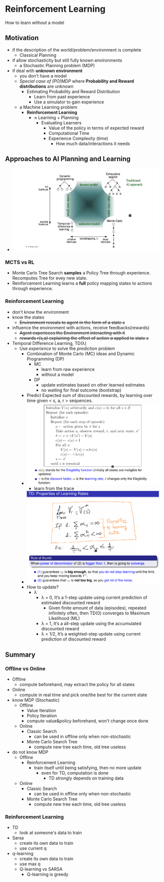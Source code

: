 # Reinforcement Learning

How to learn without a model

## Motivation
+ if the description of the world/problem/environment is complete
    * Classical Planning
+ if allow stochasticity but still fully known environments
    * a Stochastic Planning problem (MDP)
+ if deal with __unknown environment__
    * you don't have a model
    * _Special case of (PO)MDP_ where __Probability and Reward distributions__ are unknown
        - Estimating Probability and Reward Distribution
            + Learn from past experience
            + Use a simulator to gain experience
    * a Machine Learning problem
        - __Reinforcement Learning__
            + ≈  Learning + Planning
                * Evaluating Learners
                    - Value of the policy in terms of expected reward
                    - Computational Time
                    - Experience Complexity (time)
                        + How much data/interactions it needs

## Approaches to AI Planning and Learning
+ ![ai-approaches](pics/ai-approaches.png)

### MCTS vs RL
+ Monte Carlo Tree Search __samples__ a Policy Tree through experience. Recomputes Tree for evey new state.
+ Reinforcement Learning learns a __full__ policy mapping states to actions through experience.

### Reinforcement Learning
+ don't know the environment
+ know the states
    * ~~Environment reveals to agent in the form of a state _s_~~
+ influence the environment with actions, receive feedbacks(rewards)
    * ~~Agent experieces the Environment interacting with it~~
    * ~~rewards _r(s,a)_ explaining the effect of action _a_ applied to state _s_~~
+ Temporal Difference Learning, TD(λ)
    * Use _experience_ to solve the _prediction_ problem
        - Combination of Monte Carlo (MC) ideas and Dynamic Programming (DP)
            + MC
                * learn from raw experience
                * without a model
            + DP
                * update estimates based on other learned estimates
                * no waiting for final outcome (bootstrap)
        - Predict Expected sum of discounted rewards, by learning over time given < s, a, r > sequences.
        - ![td](pics/td.png)
            + learn from the trace
        - ![td-prpty](pics/td-prpty.png)
        - How to update?
            + λ
                * λ = 0, It’s a 1-step update using current prediction of estimated discounted reward
                    - Given finite amount of data (episodes), repeated infinitely often, then TD(0) converges to Maximum Likelihood (ML)
                * λ = 1, It’s a all-step update using the accumulated discounted reward
                * λ = 1/2, It’s a weighted-step update using current prediction of discounted reward


## Summary

### Offline vs Online
+ Offline
    * compute beforehand, may extract the policy for all states
+ Online
    * compute in real time and pick one/the best for the current state
+ know MDP (Stochastic)
    * Offline
        - Value Iteration
        - Policy Iteration
        - compute value&policy beforehand, won't change once done
    * Online
        - Classic Search
            + can be used in offline only when non-stochastic
        - Monte Carlo Search Tree
            + compute new tree each time, old tree useless
+ do not know MDP
    * Offline
        - Reinforcement Learning
            + train itself until being satisfying, then no more update
                * even for TD, computation is done 
                    - TD strongly depends on training data
    * Online
        - Classic Search
            + can be used in offline only when non-stochastic
        - Monte Carlo Search Tree
            + compute new tree each time, old tree useless

### Reinforcement Learning
+ TD
    * look at someone's data to train
+ Sarsa
    * create its own data to train
    * use current q
+ q-learning
    * create its own data to train
    * use max q
    * Q-learning vs SARSA
        - Q-learning is greedy
